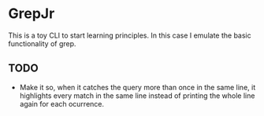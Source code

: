 # GrepJr
This is a toy CLI to start learning principles. In this case I emulate the basic functionality of grep.

## TODO
- Make it so, when it catches the query more than once in the same line, it highlights every match in the same line instead of printing the whole line again for each ocurrence.
